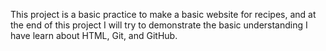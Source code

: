This project is a basic practice to make a basic website for recipes, and at the end of this project I will try to demonstrate the basic understanding I have learn about HTML, Git, and GitHub.